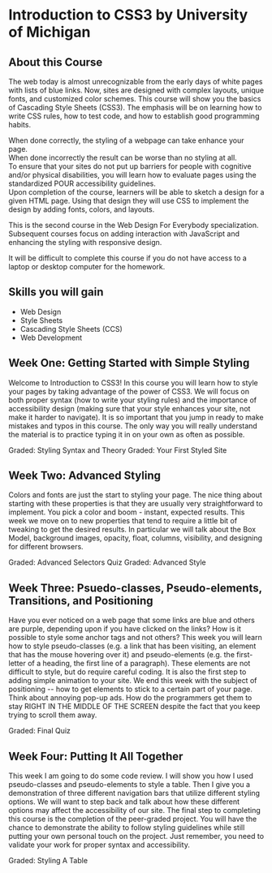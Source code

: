 # Introduction to CSS3 by University of Michigan


## About this Course
The web today is almost unrecognizable from the early days of white pages with lists of blue links.  Now, sites are designed with complex layouts, unique fonts, and customized color schemes.   This course will show you the basics of Cascading Style Sheets (CSS3).  The emphasis will be on learning how to write CSS rules, how to test code, and how to establish good programming habits.     

When done correctly, the styling of a webpage can take enhance your page.   
When done incorrectly the result can be worse than no styling at all.    
To ensure that your sites do not put up  barriers for people with cognitive and/or physical disabilities, you will learn how to evaluate pages using the standardized POUR accessibility guidelines.    
Upon completion of the course, learners will be able to sketch a design for a given HTML page.  Using that design they will use CSS to implement the design by adding fonts, colors, and  layouts.    

This is the second course in the Web Design For Everybody specialization.   
Subsequent courses focus on adding interaction with JavaScript and enhancing the styling with responsive design.

It will be difficult to complete this course if you do not have access to a laptop or desktop computer for the homework.

## Skills you will gain
- Web Design
- Style Sheets
- Cascading Style Sheets (CCS)
- Web Development


## Week One: Getting Started with Simple Styling

Welcome to Introduction to CSS3! In this course you will learn how to style your pages by taking advantage of the power of CSS3. We will focus on both proper syntax (how to write your styling rules) and the importance of accessibility design (making sure that your style enhances your site, not make it harder to navigate). It is so important that you jump in ready to make mistakes and typos in this course. The only way you will really understand the material is to practice typing it in on your own as often as possible.

Graded: Styling Syntax and Theory
Graded: Your First Styled Site

## Week Two: Advanced Styling

Colors and fonts are just the start to styling your page. The nice thing about starting with these properties is that they are usually very straightforward to implement. You pick a color and boom - instant, expected results. This week we move on to new properties that tend to require a little bit of tweaking to get the desired results. In particular we will talk about the Box Model, background images, opacity, float, columns, visibility, and designing for different browsers.

Graded: Advanced Selectors Quiz
Graded: Advanced Style

## Week Three: Psuedo-classes, Pseudo-elements, Transitions, and Positioning

Have you ever noticed on a web page that some links are blue and others are purple, depending upon if you have clicked on the links? How is it possible to style some anchor tags and not others? This week you will learn how to style pseudo-classes (e.g. a link that has been visiting, an element that has the mouse hovering over it) and pseudo-elements (e.g. the first-letter of a heading, the first line of a paragraph). These elements are not difficult to style, but do require careful coding. It is also the first step to adding simple animation to your site. We end this week with the subject of positioning -- how to get elements to stick to a certain part of your page. Think about annoying pop-up ads. How do the programmers get them to stay RIGHT IN THE MIDDLE OF THE SCREEN despite the fact that you keep trying to scroll them away.

Graded: Final Quiz

## Week Four: Putting It All Together

This week I am going to do some code review. I will show you how I used pseudo-classes and pseudo-elements to style a table. Then I give you a demonstration of three different navigation bars that utilize different styling options. We will want to step back and talk about how these different options may affect the accessibility of our site. The final step to completing this course is the completion of the peer-graded project. You will have the chance to demonstrate the ability to follow styling guidelines while still putting your own personal touch on the project. Just remember, you need to validate your work for proper syntax and accessibility.

Graded: Styling A Table